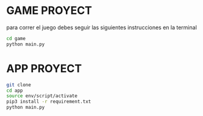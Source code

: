  # GAME PROYECT 


para correr el juego debes seguir las siguientes instrucciones en la terminal

```sh
cd game
python main.py
```

  # APP PROYECT 


```sh
git clone
cd app
source env/script/activate
pip3 install -r requirement.txt
python main.py
```
